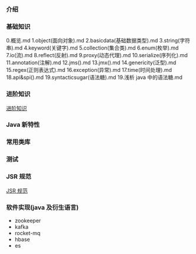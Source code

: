 ### 介绍

### 基础知识

0.概览.md
1.object(面向对象).md
2.basicdata(基础数据类型).md
3.string(字符串).md
4.keyword(关键字).md
5.collection(集合类).md
6.enum(枚举).md
7.io(流).md
8.reflect(反射).md
9.proxy(动态代理).md
10.serialize(序列化).md
11.annotation(注解).md
12.jms().md
13.jmx().md
14.genericity(泛型).md
15.regex(正则表达式).md
16.exception(异常).md
17.time(时间处理).md
18.api&spi().md
19.syntacticsugar(语法糖).md 19.浅析 java 中的语法糖.md

### 进阶知识

[进阶知识](2.进阶知识/进阶知识.md)

### Java 新特性

### 常用类库

### 测试

### JSR 规范

[JSR 规范](JSR规范.md)

### 软件实现(java 及衍生语言)

- zookeeper
- kafka
- rocket-mq
- hbase
- es
